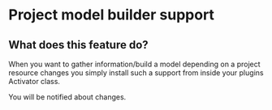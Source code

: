 # Project model builder support

## What does this feature do?
When you want to gather information/build a model depending on a project resource changes you
simply install such a support from inside your plugins Activator class.

You will be notified about changes.